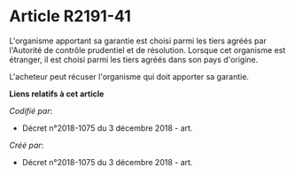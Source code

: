 # Article R2191-41

L'organisme apportant sa garantie est choisi parmi les tiers agréés par l'Autorité de contrôle prudentiel et de résolution.
Lorsque cet organisme est étranger, il est choisi parmi les tiers agréés dans son pays d'origine.

L'acheteur peut récuser l'organisme qui doit apporter sa garantie.

**Liens relatifs à cet article**

_Codifié par_:

  - Décret n°2018-1075 du 3 décembre 2018 - art.

_Créé par_:

  - Décret n°2018-1075 du 3 décembre 2018 - art.
